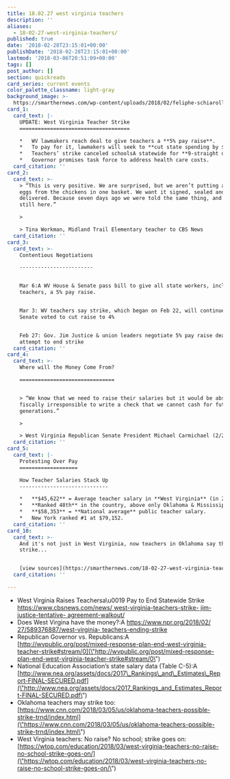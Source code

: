 ```yaml
---
title: 18.02.27 west virginia teachers
description: ''
aliases:
  - 18-02-27-west-virginia-teachers/
published: true
date: '2018-02-28T23:15:01+00:00'
publishDate: '2018-02-28T23:15:01+00:00'
lastmod: '2018-03-06T20:51:09+00:00'
tags: []
post_author: []
section: quickreads
card_series: current events
color_palette_classname: light-gray
background_image: >-
  https://smarthernews.com/wp-content/uploads/2018/02/feliphe-schiarolli-445578-unsplash-360x360.jpg
card_1:
  card_text: |-
    UPDATE: West Virginia Teacher Strike
    ====================================

    *   WV lawmakers reach deal to give teachers a **5% pay raise**.
    *   To pay for it, lawmakers will seek to **cut state spending by $20M**.
    *   Teachers’ strike canceled schoolsA statewide for **9-straight days**.
    *   Governor promises task force to address health care costs.
  card_citation: ''
card_2:
  card_text: >-
    > “This is very positive. We are surprised, but we aren’t putting all of our
    eggs from the chickens in one basket. We want it signed, sealed and
    delivered. Because seven days ago we were told the same thing, and we’re
    still here.”

    > 

    > Tina Workman, Midland Trail Elementary teacher to CBS News
  card_citation: ''
card_3:
  card_text: >-
    Contentious Negotiations

    ------------------------


    Mar 6:A WV House & Senate pass bill to give all state workers, including
    teachers, a 5% pay raise.


    Mar 3: WV teachers say strike, which began on Feb 22, will continue after WV
    Senate voted to cut raise to 4%


    Feb 27: Gov. Jim Justice & union leaders negotiate 5% pay raise deal in
    attempt to end strike
  card_citation: ''
card_4:
  card_text: >-
    Where will the Money Come From?

    ===============================


    > “We know that we need to raise their salaries but it would be absolutely
    fiscally irresponsible to write a check that we cannot cash for future
    generations.”

    > 

    > West Virginia Republican Senate President Michael Carmichael (2/28/18)
  card_citation: ''
card_5:
  card_text: |-
    Protesting Over Pay
    ===================

    How Teacher Salaries Stack Up
    -----------------------------

    *   **$45,622** = Average teacher salary in **West Virginia** (in 2016).
    *   **Ranked 48th** in the country, above only Oklahoma & Mississippi.
    *   **$58,353** = **National average** public teacher salary.
    *   New York ranked #1 at $79,152.
  card_citation: ''
card_10:
  card_text: >-
    And it's not just in West Virginia, now teachers in Oklahoma say they may
    strike...


    [view sources](https://smarthernews.com/18-02-27-west-virginia-teachers/)
  card_citation: ''

---
```

*   West Virginia Raises Teachersa\\u0019 Pay to End Statewide Strike [https://www.cbsnews.com/news/ west-virginia-teachers-strike- jim-justice-tentative- agreement-walkout/](\"https://www.cbsnews.com/news/west-virginia-teachers-strike-jim-justice-tentative-agreement-walkout/\")
*   Does West Virgina have the money?:A [https://www.npr.org/2018/02/ 27/589376887/west-virginia- teachers-ending-strike](\"https://www.npr.org/2018/02/)
*   Republican Governor vs. Republicans:A [http://wvpublic.org/post/mixed-response-plan-end-west-virginia-teacher-strike#stream/0](\"http://wvpublic.org/post/mixed-response-plan-end-west-virginia-teacher-strike#stream/0\")
*   National Education Association’s state salary data (Table C-5):A [http://www.nea.org/assets/docs/2017\_Rankings\_and\_Estimates\_Report-FINAL-SECURED.pdf](\"http://www.nea.org/assets/docs/2017_Rankings_and_Estimates_Report-FINAL-SECURED.pdf\")
*   Oklahoma teachers may strike too: [https://www.cnn.com/2018/03/05/us/oklahoma-teachers-possible-strike-trnd/index.html](\"https://www.cnn.com/2018/03/05/us/oklahoma-teachers-possible-strike-trnd/index.html\")
*   West Virginia teachers: No raise? No school; strike goes on: [https://wtop.com/education/2018/03/west-virginia-teachers-no-raise-no-school-strike-goes-on/](\"https://wtop.com/education/2018/03/west-virginia-teachers-no-raise-no-school-strike-goes-on/\")